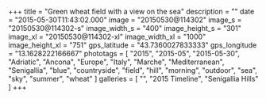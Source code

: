 +++
title = "Green wheat field with a view on the sea"
description = ""
date = "2015-05-30T11:43:02.000"
image = "20150530@114302"
image_s = "20150530@114302-s"
image_width_s = "400"
image_height_s = "301"
image_xl = "20150530@114302-xl"
image_width_xl = "1000"
image_height_xl = "751"
gps_latitude = "43.7360027833333"
gps_longitude = "13.1628222166667"
phototags = [ "2015", "2015-05", "2015-05-30", "Adriatic", "Ancona", "Europe", "Italy", "Marche", "Mediterranean", "Senigallia", "blue", "countryside", "field", "hill", "morning", "outdoor", "sea", "sky", "summer", "wheat" ]
galleries = [ "", "2015 Timeline", "Senigallia Hills" ]
+++
